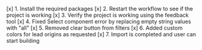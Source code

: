 [x] 1. Install the required packages
[x] 2. Restart the workflow to see if the project is working
[x] 3. Verify the project is working using the feedback tool
[x] 4. Fixed Select component error by replacing empty string values with "all"
[x] 5. Removed clear button from filters
[x] 6. Added custom colors for lead origins as requested
[x] 7. Import is completed and user can start building